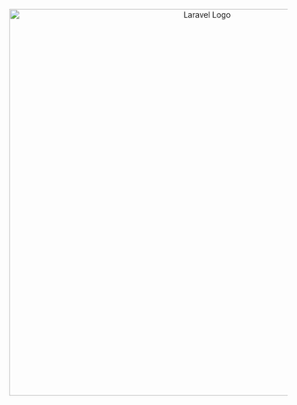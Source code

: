 <p align="center"><img src="https://th.bing.com/th/id/OIP.PKR6BPnKgVEFS4kaR1C5ywAAAA?pid=ImgDet&rs=1" width="700" alt="Laravel Logo"></p>

